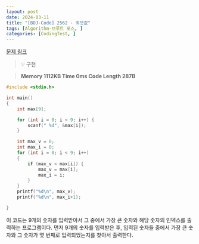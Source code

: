 ```yaml
---
layout: post
date: 2024-03-11
title: "[BOJ-Code] 2562 - 최댓값"
tags: [Algorithm-브루트 포스, ]
categories: [CodingTest, ]
---
```


[문제 링크](https://www.acmicpc.net/problem/2562)


> 💡 구현


> **Memory   1112KB                                   Time   0ms                                Code Length   287B**


```c++
#include <stdio.h>

int main()
{
	int max[9];

	for (int i = 0; i < 9; i++) {
		scanf(" %d", &max[i]);
	}

	int max_v = 0;
	int max_i = 0;
	for (int i = 0; i < 9; i++)
	{
		if (max_v < max[i]) {
			max_v = max[i];
			max_i = i;
		}
	}
	printf("%d\n", max_v);
	printf("%d\n", max_i+1);

}
```


이 코드는 9개의 숫자를 입력받아서 그 중에서 가장 큰 숫자와 해당 숫자의 인덱스를 출력하는 프로그램이다. 먼저 9개의 숫자를 입력받은 후, 입력된 숫자들 중에서 가장 큰 숫자와 그 숫자가 몇 번째로 입력되었는지를 찾아서 출력한다.

